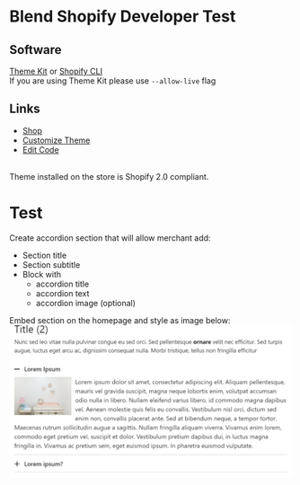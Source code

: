 # Blend Shopify Developer Test

## Software
[Theme Kit](https://shopify.dev/themes/tools/theme-kit)
or 
[Shopify CLI](https://shopify.dev/themes/tools/cli)<br>
If you are using Theme Kit please use ``--allow-live`` flag

## Links
- [Shop](https://blend-qa.myshopify.com/)
- [Customize Theme](https://blend-qa.myshopify.com/admin/themes/127601475759/editor)
- [Edit Code](https://blend-qa.myshopify.com/admin/themes/127601475759)

<br>Theme installed on the store is Shopify 2.0 compliant. 

# Test
Create accordion section that will allow merchant add:
- Section title
- Section subtitle
- Block with
    - accordion title
    - accordion text
    - accordion image (optional)

Embed section on the homepage and style as image below:
![Accordion](accordion.png)

